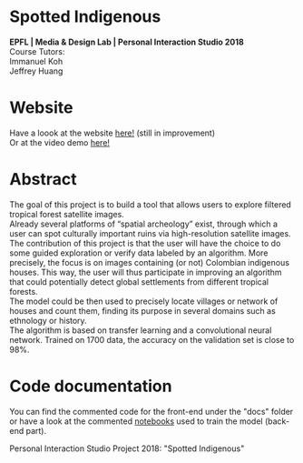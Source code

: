 # Spotted Indigenous
**EPFL | Media & Design Lab | Personal Interaction Studio 2018**
<br>Course Tutors:
<br>Immanuel Koh 
<br>Jeffrey Huang  

# Website 
Have a loook at the website [here!](https://borisflu.github.io/PIS2018/) (still in improvement)
<br>Or at the video demo [here!](https://vimeo.com/273300367)

# Abstract 
The goal of this project is to build a tool that allows users to explore filtered tropical forest satellite images. 
<br>Already several platforms of “spatial archeology” exist, through which a user can spot culturally important ruins via high-resolution satellite images. 
<br>The contribution of this project is that the user will have the choice to do some guided exploration or verify data labeled by an algorithm. More precisely, the focus is on images containing (or not) Colombian indigenous houses. This way, the user will thus participate in improving an algorithm that could potentially detect global settlements from different tropical forests. 
<br>The model could be then used to precisely locate villages or network of houses and count them, finding its purpose in several domains such as ethnology or history. 
<br>The algorithm is based on transfer learning and a convolutional neural network. Trained on 1700 data, the accuracy on the validation set is close to 98%.

# Code documentation 
You can find the commented code for the front-end under the "docs" folder or have a look at the commented [notebooks](https://github.com/BorisFlu/PIS2018/tree/master/Notebooks) used to train the model (back-end part).

Personal Interaction Studio Project 2018: "Spotted Indigenous"
